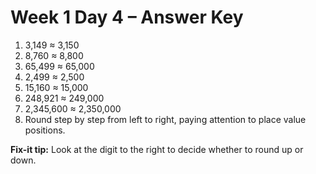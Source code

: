 # Week 1 Day 4 – Answer Key

1. 3,149 ≈ 3,150
2. 8,760 ≈ 8,800
3. 65,499 ≈ 65,000
4. 2,499 ≈ 2,500
5. 15,160 ≈ 15,000
6. 248,921 ≈ 249,000
7. 2,345,600 ≈ 2,350,000
8. Round step by step from left to right, paying attention to place value positions.

**Fix-it tip:** Look at the digit to the right to decide whether to round up or down.

